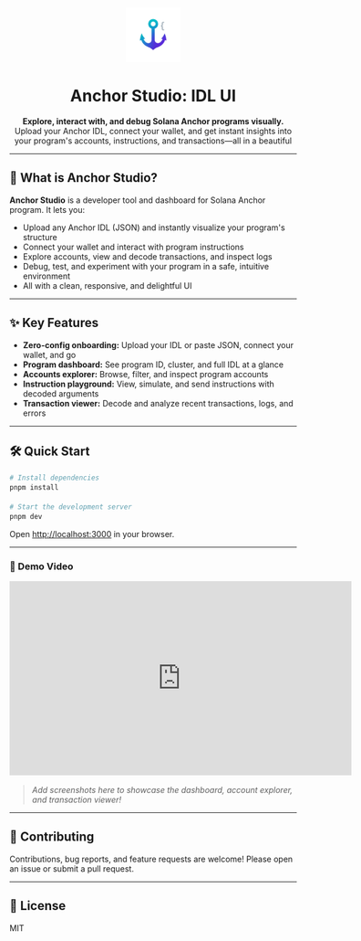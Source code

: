 <p align="center">
  <img src="public/favicon.png" alt="Anchor Studio Logo" width="96" height="96" />
</p>

<h1 align="center">Anchor Studio: IDL UI</h1>

<p align="center">
  <b>Explore, interact with, and debug Solana Anchor programs visually.</b><br/>
  Upload your Anchor IDL, connect your wallet, and get instant insights into your program's accounts, instructions, and transactions—all in a beautiful
</p>

---

## 🚀 What is Anchor Studio?

**Anchor Studio** is a developer tool and dashboard for Solana Anchor program. It lets you:

- Upload any Anchor IDL (JSON) and instantly visualize your program's structure
- Connect your wallet and interact with program instructions
- Explore accounts, view and decode transactions, and inspect logs
- Debug, test, and experiment with your program in a safe, intuitive environment
- All with a clean, responsive, and delightful UI

---

## ✨ Key Features

- **Zero-config onboarding:** Upload your IDL or paste JSON, connect your wallet, and go
- **Program dashboard:** See program ID, cluster, and full IDL at a glance
- **Accounts explorer:** Browse, filter, and inspect program accounts
- **Instruction playground:** View, simulate, and send instructions with decoded arguments
- **Transaction viewer:** Decode and analyze recent transactions, logs, and errors

---

## 🛠️ Quick Start

```bash
# Install dependencies
pnpm install

# Start the development server
pnpm dev
```

Open [http://localhost:3000](http://localhost:3000) in your browser.

---

### 🎥 Demo Video

<p align="center">
  <iframe src="https://www.loom.com/embed/18e6efbaec154f1db56ec8498502aa22?sid=d862b3d7-9a83-411c-a752-0878a84e794b" frameborder="0" webkitallowfullscreen mozallowfullscreen allowfullscreen width="600" height="340"></iframe>
</p>

> _Add screenshots here to showcase the dashboard, account explorer, and transaction viewer!_

---

## 🤝 Contributing

Contributions, bug reports, and feature requests are welcome! Please open an issue or submit a pull request.

---

## 📄 License

MIT
